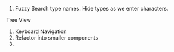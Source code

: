 1. Fuzzy Search type names. Hide types as we enter characters.

Tree View
1. Keyboard Navigation
2. Refactor into smaller components
3. 
